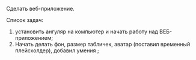 Сделать веб-приложение.


Список задач:
1) установить ангуляр на компьютер и начать работу над ВЕБ-приложением;
2) Начать делать фон, размер табличек, аватар (поставил временный плейсхолдер), добавил умения ;